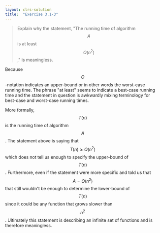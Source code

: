 ```yaml
---
layout: clrs-solution
title:  "Exercise 3.1-3"
---
```

>Explain why the statement, "The running time of algorithm $$A$$ is at least $$O(n^2)$$," is meaningless.

Because $$O$$-notation indicates an upper-bound or in other words the worst-case running time. The phrase "at least" seems to indicate a best-case running time and the statement in question is awkwardly mixing terminology for best-case and worst-case running times.

More formally, $$T(n)$$ is the running time of algorithm $$A$$. The statement above is saying that $$T(n) \geq O(n^2)$$ which does not tell us enough to specify the upper-bound of $$T(n)$$. Furthermore, even if the statement were more specific and told us that $$A = O(n^2)$$ that still wouldn't be enough to determine the lower-bound of $$T(n)$$ since it could be any function that grows slower than $$n^2$$. Ultimately this statement is describing an infinite set of functions and is therefore meaningless.

